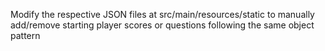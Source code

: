 Modify the respective JSON files at src/main/resources/static to manually add/remove starting player scores or questions following the same object pattern
